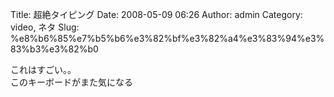 Title: 超絶タイピング
Date: 2008-05-09 06:26
Author: admin
Category: video, ネタ
Slug: %e8%b6%85%e7%b5%b6%e3%82%bf%e3%82%a4%e3%83%94%e3%83%b3%e3%82%b0

これはすごい。。  
このキーボードがまた気になる  
<object height="355" width="425"><param name="movie" value="http://www.youtube.com/v/vk8ZFAM2N2s&amp;hl=ja"></param><param name="wmode" value="transparent"></param><embed src="http://www.youtube.com/v/vk8ZFAM2N2s&amp;hl=ja" type="application/x-shockwave-flash" wmode="transparent" height="355" width="425"></object>
